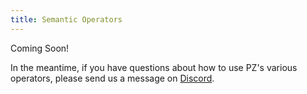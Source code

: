 ```yaml
---
title: Semantic Operators
---
```

<!-- ## Goal
This page should provide the reader with a brief overview of the various operators provided to them.

Key takeaways for the reader should include:

1. Seeing an example of each operator in action.
2. Understanding the difference between semantic and non-semantic operators
3. Having a general awareness of the inputs required by each operator (e.g. column specifications for `sem_add_columns()`)

Keeping in line with "show don't tell", this page should have a motivating use case (or two) which evolve(s) in a manner that gradually incorporates each operator one-at-a-time. (If it's too difficult to come up with one example that uses all operators, then try to at least fit the most important operators -- `sem_add_columns()`, `filter()`, `retrieve()` -- into a single example. Additional examples can be created to showcase the other operators.) -->

Coming Soon!

In the meantime, if you have questions about how to use PZ's various operators, please send us a message on [Discord](https://discord.gg/dN85JJ6jaH).
